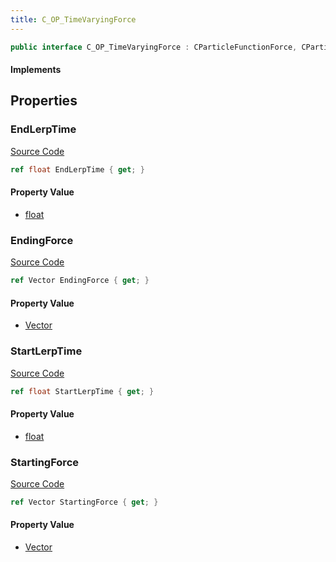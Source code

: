 ```yaml
---
title: C_OP_TimeVaryingForce
---
```


```csharp
public interface C_OP_TimeVaryingForce : CParticleFunctionForce, CParticleFunction, ISchemaClass<CParticleFunction>, ISchemaClass<CParticleFunctionForce>, ISchemaClass<C_OP_TimeVaryingForce>, ISchemaField, ISchemaClass, INativeHandle
```

#### Implements

## Properties

### EndLerpTime

[Source Code](https://github.com/swiftly-solution/swiftlys2/blob/beta/managed/src/SwiftlyS2.Generated/Schemas/Interfaces/C_OP_TimeVaryingForce.cs#L20)

```csharp
ref float EndLerpTime { get; }
```

#### Property Value

- [float](https://learn.microsoft.com/dotnet/api/system.single)

### EndingForce

[Source Code](https://github.com/swiftly-solution/swiftlys2/blob/beta/managed/src/SwiftlyS2.Generated/Schemas/Interfaces/C_OP_TimeVaryingForce.cs#L22)

```csharp
ref Vector EndingForce { get; }
```

#### Property Value

- [Vector](/docs/api/shared/natives/vector)

### StartLerpTime

[Source Code](https://github.com/swiftly-solution/swiftlys2/blob/beta/managed/src/SwiftlyS2.Generated/Schemas/Interfaces/C_OP_TimeVaryingForce.cs#L16)

```csharp
ref float StartLerpTime { get; }
```

#### Property Value

- [float](https://learn.microsoft.com/dotnet/api/system.single)

### StartingForce

[Source Code](https://github.com/swiftly-solution/swiftlys2/blob/beta/managed/src/SwiftlyS2.Generated/Schemas/Interfaces/C_OP_TimeVaryingForce.cs#L18)

```csharp
ref Vector StartingForce { get; }
```

#### Property Value

- [Vector](/docs/api/shared/natives/vector)

